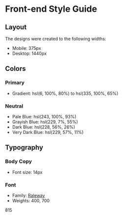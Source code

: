 # Front-end Style Guide

## Layout

The designs were created to the following widths:

- Mobile: 375px
- Desktop: 1440px

## Colors

### Primary

- Gradient: hsl(6, 100%, 80%) to hsl(335, 100%, 65%)

### Neutral

- Pale Blue: hsl(243, 100%, 93%)
- Grayish Blue: hsl(229, 7%, 55%)
- Dark Blue: hsl(228, 56%, 26%)
- Very Dark Blue: hsl(229, 57%, 11%)

## Typography

### Body Copy

- Font size: 14px

### Font

- Family: [Raleway](https://fonts.google.com/specimen/Raleway)
- Weights: 400, 700


815
